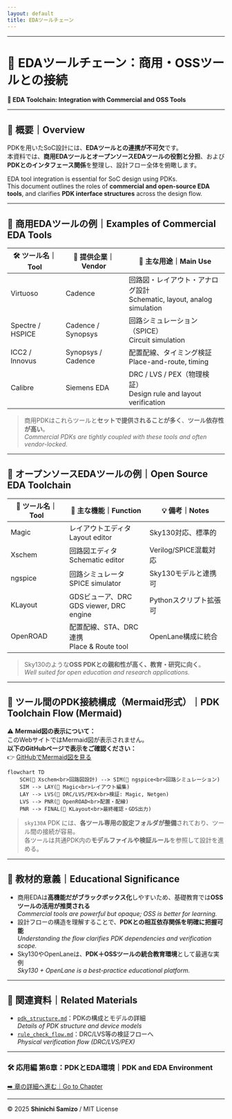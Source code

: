 ```yaml
---
layout: default
title: EDAツールチェーン
---
```


---

# 🧰 EDAツールチェーン：商用・OSSツールとの接続  
**🧰 EDA Toolchain: Integration with Commercial and OSS Tools**

---

## 📘 概要｜Overview

PDKを用いたSoC設計には、**EDAツールとの連携が不可欠**です。  
本資料では、**商用EDAツールとオープンソースEDAツールの役割と分担**、および**PDKとのインタフェース関係**を整理し、設計フロー全体を俯瞰します。

EDA tool integration is essential for SoC design using PDKs.  
This document outlines the roles of **commercial and open-source EDA tools**, and clarifies **PDK interface structures** across the design flow.

---

## 🔧 商用EDAツールの例｜Examples of Commercial EDA Tools

| 🛠️ **ツール名｜Tool** | 🏢 **提供企業｜Vendor** | 📘 **主な用途｜Main Use** |
|------------------------|-------------------------|----------------------------|
| Virtuoso | Cadence | 回路図・レイアウト・アナログ設計<br>Schematic, layout, analog simulation |
| Spectre / HSPICE | Cadence / Synopsys | 回路シミュレーション（SPICE）<br>Circuit simulation |
| ICC2 / Innovus | Synopsys / Cadence | 配置配線、タイミング検証<br>Place-and-route, timing |
| Calibre | Siemens EDA | DRC / LVS / PEX（物理検証）<br>Design rule and layout verification |

> 商用PDKはこれらツールと**セットで提供されることが多く**、**ツール依存性が高い**。  
> *Commercial PDKs are tightly coupled with these tools and often vendor-locked.*

---

## 🧪 オープンソースEDAツールの例｜Open Source EDA Toolchain

| 🧰 **ツール名｜Tool** | 🧩 **主な機能｜Function** | 💡 **備考｜Notes** |
|----------------------|-----------------------------|--------------------|
| Magic | レイアウトエディタ<br>Layout editor | Sky130対応、標準的 |
| Xschem | 回路図エディタ<br>Schematic editor | Verilog/SPICE混載対応 |
| ngspice | 回路シミュレータ<br>SPICE simulator | Sky130モデルと連携可 |
| KLayout | GDSビューア、DRC<br>GDS viewer, DRC engine | Pythonスクリプト拡張可 |
| OpenROAD | 配置配線、STA、DRC連携<br>Place & Route tool | OpenLane構成に統合 |

> Sky130のような**OSS PDKとの親和性が高く、教育・研究に向く**。  
> *Well suited for open education and research applications.*

---

## 🔁 ツール間のPDK接続構成（Mermaid形式）｜PDK Toolchain Flow (Mermaid)

⚠️ **Mermaid図の表示について：**  
このWebサイトではMermaid図が表示されません。  
**以下のGitHubページで表示をご確認ください：**  
👉 [GitHubでMermaid図を見る](https://github.com/Samizo-AITL/Edusemi-v4x/blob/main/d_chapter6_pdk_and_eda_environment/eda_toolchain.md)

```mermaid
flowchart TD
    SCH(📘 Xschem<br>回路図設計) --> SIM(🔬 ngspice<br>回路シミュレーション)
    SIM --> LAY(📐 Magic<br>レイアウト編集)
    LAY --> LVS(🧪 DRC/LVS/PEX<br>検証: Magic, Netgen)
    LVS --> PNR(🚧 OpenROAD<br>配置・配線)
    PNR --> FINAL(🔎 KLayout<br>最終確認・GDS出力)
```

> `sky130A` PDK には、**各ツール専用の設定フォルダが整備**されており、ツール間の接続が容易。  
> 各ツールは共通PDK内の**モデルファイルや検証ルール**を参照して設計を進める。

---

## 🏫 教材的意義｜Educational Significance

- 商用EDAは**高機能だがブラックボックス化**しやすいため、基礎教育では**OSSツールの活用が推奨される**  
  *Commercial tools are powerful but opaque; OSS is better for learning.*
- 設計フローの構造を理解することで、**PDKとの相互依存関係を明確に把握可能**  
  *Understanding the flow clarifies PDK dependencies and verification scope.*
- Sky130やOpenLaneは、**PDK＋OSSツールの統合教育環境**として最適な実例  
  *Sky130 + OpenLane is a best-practice educational platform.*

---

## 🔗 関連資料｜Related Materials

- [`pdk_structure.md`](./pdk_structure.md)：PDKの構成とモデルの詳細  
  *Details of PDK structure and device models*
- [`rule_check_flow.md`](./rule_check_flow.md)：DRC/LVS等の検証フローへ  
  *Physical verification flow (DRC/LVS/PEX)*

---

### 🛠️ 応用編 第6章：PDKとEDA環境｜PDK and EDA Environment  
[➡️ 章の詳細へ進む｜Go to Chapter](./README.md)

---

© 2025 **Shinichi Samizo** / MIT License
